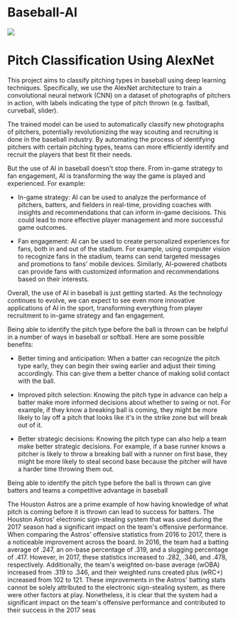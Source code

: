 # Baseball-AI





<img src='https://media.npr.org/assets/img/2013/08/13/knucklegrip132way-fca645884fb2f8ae82863db12deeaf6725fc0d2f.jpg'>



# Pitch Classification Using AlexNet

This project aims to classify pitching types in baseball using deep learning techniques. Specifically, we use the AlexNet architecture to train a convolutional neural network (CNN) on a dataset of photographs of pitchers in action, with labels indicating the type of pitch thrown (e.g. fastball, curveball, slider).

The trained model can be used to automatically classify new photographs of pitchers, potentially revolutionizing the way scouting and recruiting is done in the baseball industry. By automating the process of identifying pitchers with certain pitching types, teams can more efficiently identify and recruit the players that best fit their needs.

But the use of AI in baseball doesn't stop there. From in-game strategy to fan engagement, AI is transforming the way the game is played and experienced. For example:

* In-game strategy: AI can be used to analyze the performance of pitchers, batters, and fielders in real-time, providing coaches with insights and recommendations that can inform in-game decisions. This could lead to more effective player management and more successful game outcomes.

* Fan engagement: AI can be used to create personalized experiences for fans, both in and out of the stadium. For example, using computer vision to recognize fans in the stadium, teams can send targeted messages and promotions to fans' mobile devices. Similarly, AI-powered chatbots can provide fans with customized information and recommendations based on their interests.

Overall, the use of AI in baseball is just getting started. As the technology continues to evolve, we can expect to see even more innovative applications of AI in the sport, transforming everything from player recruitment to in-game strategy and fan engagement.

Being able to identify the pitch type before the ball is thrown can be helpful in a number of ways in baseball or softball. Here are some possible benefits:

*  Better timing and anticipation: When a batter can recognize the pitch type early, they can begin their swing earlier and adjust their timing accordingly. This can give them a better chance of making solid contact with the ball.

*  Improved pitch selection: Knowing the pitch type in advance can help a batter make more informed decisions about whether to swing or not. For example, if they know a breaking ball is coming, they might be more likely to lay off a pitch that looks like it's in the strike zone but will break out of it.

*  Better strategic decisions: Knowing the pitch type can also help a team make better strategic decisions. For example, if a base runner knows a pitcher is likely to throw a breaking ball with a runner on first base, they might be more likely to steal second base because the pitcher will have a harder time throwing them out.

Being able to identify the pitch type before the ball is thrown can give batters and teams a competitive advantage in baseball 

The Houston Astros are a prime example of how having knowledge of what pitch is coming before it is thrown can lead to success for batters. The Houston Astros' electronic sign-stealing system that was used during the 2017 season had a significant impact on the team's offensive performance. When comparing the Astros' offensive statistics from 2016 to 2017, there is a noticeable improvement across the board. In 2016, the team had a batting average of .247, an on-base percentage of .319, and a slugging percentage of .417. However, in 2017, these statistics increased to .282, .346, and .478, respectively. Additionally, the team's weighted on-base average (wOBA) increased from .319 to .346, and their weighted runs created plus (wRC+) increased from 102 to 121. These improvements in the Astros' batting stats cannot be solely attributed to the electronic sign-stealing system, as there were other factors at play. Nonetheless, it is clear that the system had a significant impact on the team's offensive performance and contributed to their success in the 2017 seas
